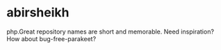# abirsheikh
php.Great repository names are short and memorable. Need inspiration? How about bug-free-parakeet?

